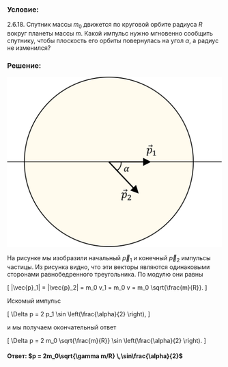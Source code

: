 ###  Условие:

$2.6.18.$ Спутник массы $m_0$ движется по круговой орбите радиуса $R$ вокруг планеты массы $m$. Какой импульс нужно мгновенно сообщить спутнику, чтобы плоскость его орбиты повернулась на угол $\alpha$, а радиус не изменился?

###  Решение:

![|1232x973, 45%](../../img/2.6.18/Picture1.svg)

На рисунке мы изобразили начальный $\vec{p}_1$ и конечный $\vec{p}_2$ импульсы частицы. Из рисунка видно, что эти векторы являются одинаковыми сторонами равнобедренного треугольника. По модулю они равны

\[
|\vec{p}_1| = |\vec{p}_2| = m_0 v_1 = m_0 v = m_0 \sqrt{\frac{m}{R}}.
\]

Искомый импульс

\[
\Delta p = 2 p_1 \sin \left(\frac{\alpha}{2} \right),
\]

и мы получаем окончательный ответ

\[
\Delta p = 2 m_0 \sqrt{\frac{m}{R}} \sin \left(\frac{\alpha}{2} \right).
\]

#### Ответ: $p = 2m_0\sqrt{\gamma m/R} \,\sin\frac{\alpha}{2}$